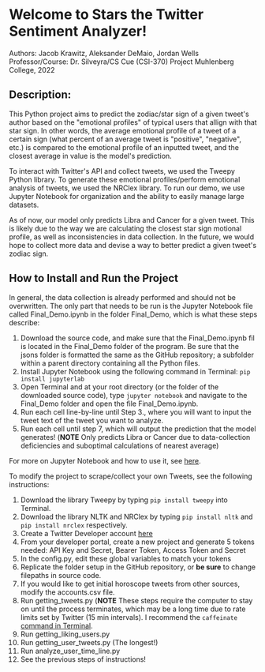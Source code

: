 # Welcome to Stars the Twitter Sentiment Analyzer!
Authors: Jacob Krawitz, Aleksander DeMaio, Jordan Wells
Professor/Course: Dr. Silveyra/CS Cue (CSI-370) Project 
Muhlenberg College, 2022

## Description: 

This Python project aims to predict the zodiac/star sign of a given tweet's author based on the "emotional profiles" of typical users that allign with that star sign. In other words, the average emotional profile of a tweet of a certain sign (what percent of an average tweet is "positive", "negative", etc.) is compared to the emotional profile of an inputted tweet, and the closest average in value is the model's prediction. 

To interact with Twitter's API and collect tweets, we used the Tweepy Python library. To generate these emotional profiles/perform emotional analysis of tweets, we used the NRClex library. To run our demo, we use Jupyter Notebook for organization and the ability to easily manage large datasets.

As of now, our model only predicts Libra and Cancer for a given tweet. This is likely due to the way we are calculating the closest star sign motional profile, as well as inconsistencies in data collection. In the future, we would hope to collect more data and devise a way to better predict a given tweet's zodiac sign.


## How to Install and Run the Project

In general, the data collection is already performed and should not be overwritten. The only part that needs to be run is the Jupyter Notebook file called Final_Demo.ipynb in the folder Final_Demo, which is what these steps describe:

1. Download the source code, and make sure that the Final_Demo.ipynb fil is located in the Final_Demo folder of the program. Be sure that the jsons folder is formatted the same as the GitHub repository; a subfolder within a parent directory containing all the Python files.
2. Install Jupyter Notebook using the following command in Terminal: `pip install jupyterlab`
3. Open Terminal and at your root directory (or the folder of the downloaded source code), type `jupyter notebook` and navigate to the Final_Demo folder and open the file Final_Demo.ipynb.
4. Run each cell line-by-line until Step 3., where you will want to input the tweet text of the tweet you want to analyze. 
5. Run each cell until step 7, which will output the prediction that the model generates! (**NOTE** Only predicts Libra or Cancer due to data-collection deficiencies and suboptimal calculations of nearest average)

For more on Jupyter Notebook and how to use it, see [here](https://jupyter-notebook.readthedocs.io/en/stable/).


To modify the project to scrape/collect your own Tweets, see the following instructions:

1. Download the library Tweepy by typing `pip install tweepy` into Terminal.
2. Download the library NLTK and NRClex by typing `pip install nltk` and `pip install nrclex` respectively.
3. Create a Twitter Developer account [here](https://developer.twitter.com/en)
4. From your developer portal, create a new project and generate 5 tokens needed: API Key and Secret, Bearer Token, Access Token and Secret
5. In the config.py, edit these global variables to match your tokens
6. Replicate the folder setup in the GitHub repository, or **be sure** to change filepaths in source code.
7. If you would like to get initial horoscope tweets from other sources, modify the accounts.csv file.
8. Run getting_tweets.py (**NOTE** These steps require the computer to stay on until the process terminates, which may be a long time due to rate limits set by Twitter (15 min intervals). I recommend the `caffeinate` [command in Terminal](https://ss64.com/osx/caffeinate.html).
9. Run getting_liking_users.py 
10. Run getting_user_tweets.py (The longest!)
11. Run analyze_user_time_line.py
12. See the previous steps of instructions!

